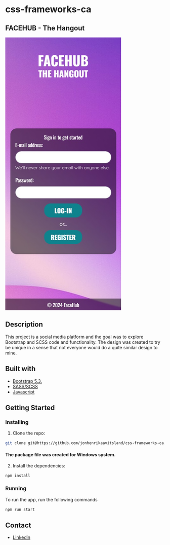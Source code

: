 # css-frameworks-ca
## FACEHUB - The Hangout

![image](/src/assets/images/screenshot.jpg)

## Description

This project is a social media platform and the goal was to explore Bootstrap and SCSS code and functionality. 
The design was created to try be unique in a sense that not everyone would do a quite similar design to mine.

## Built with

- [Bootstrap 5.3.](https://getbootstrap.com/)
- [SASS/SCSS](https://sass-lang.com/)
- [Javascript](https://developer.mozilla.org/en-US/docs/Web/JavaScript)

## Getting Started

### Installing

1.  Clone the repo:

```bash
git clone git@https://github.com/jonhenrikaavitsland/css-frameworks-ca.git
```

#### The package file was created for Windows system.

2. Install the dependencies:

```
npm install
```

### Running

To run the app, run the following commands

```bash
npm run start
```

## Contact

- [Linkedin](www.linkedin.com/in/jon-henrik-åvitsland-2a502526b)